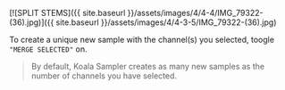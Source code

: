 ---
---

[![SPLIT STEMS]({{ site.baseurl }}/assets/images/4/4-4/IMG_79322-(36).jpg)]({{
site.baseurl }}/assets/images/4/4-3-5/IMG_79322-(36).jpg)

To create a unique new sample with the channel(s) you selected, toogle `"MERGE SELECTED"` on.

> By default, Koala Sampler creates as many new samples as the number of channels you have selected.
